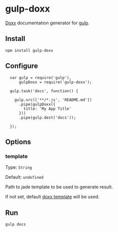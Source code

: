# gulp-doxx

[Doxx][doxx] documentation generator for [gulp][gulp].

## Install

    npm install gulp-doxx

## Configure

      var gulp = require('gulp'),
          gulpDoxx = require('gulp-doxx');

      gulp.task('docs', function() {

        gulp.src(['**/*.js', 'README.md'])
          .pipe(gulpDoxx({
            title: 'My App Title'
          }))
          .pipe(gulp.dest('docs'));

      });


## Options

### template

Type: `String`

Default: `undefined`

Path to jade template to be used to generate result.

If not set, default [doxx template][doxx-example] will be used.

## Run

    gulp docs

[doxx]: https://github.com/FGRibreau/doxx
[gulp]: http://gulpjs.com/
[doxx-example]: http://fgribreau.github.io/doxx/docs/compile.js.html
